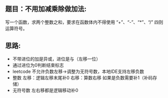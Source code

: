 ## 题目：不用加减乘除做加法:     
写一个函数，求两个整数之和，要求在函数体内不得使用 “+”、“-”、“*”、“/” 四则运算符号。    

## 思路:   
* 不带进位的加是异或，进位是与（左移一位）  
* 通过进位为0判断结束标志  
* leetcode 不允许负数左移->调整为无符号数，本地IDE支持左移负数  
* 整数 左移：逻辑左移末尾补0 右移：算数右移 如果是负数需要补1（补码存储）
* 无符号数 左右移都是逻辑移动补0  
